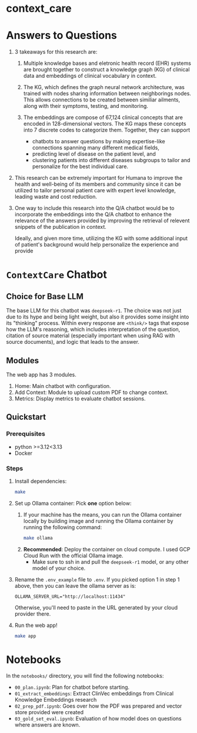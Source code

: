 # context_care

# Answers to Questions
1. 3 takeaways for this research are:
    1. Multiple knowledge bases and eletronic health record (EHR) systems are
    brought together to construct a knowledge graph (KG) of clinical data and
    embeddings of clinical vocabulary in context.

    1. The KG, which defines the graph neural network architecture, was trained with nodes sharing information between neighborings nodes. This allows
    connections to be created between similiar ailments, along with their symptoms, testing, and monitoring.

    1. The embeddings are compose of 67,124 clinical concepts that are encoded in 128-dimensional vectors. The KG maps these concepts into 7 discrete codes to categorize them. Together, they can support
        * chatbots to answer questions by making expertise-like connections spanning many different medical fields,
        * predicting level of disease on the patient level, and
        * clustering patients into different diseases subgroups to tailor and personalize for the best individual care.


1. This research can be extremely important for Humana to improve the health and well-being of its members and community since it can be utilized to tailor
personal patient care with expert level knowledge, leading waste and cost
reduction.

1. One way to include this research into the Q/A chatbot would be to
incorporate the embeddings into the Q/A chatbot to enhance the relevance
of the answers provided by improving the retrieval of relevent snippets of the publication in context.

    Ideally, and given more time, utilizing the KG with some additional input
    of patient's background would help personalize the experience
    and provide

# `ContextCare` Chatbot

## Choice for Base LLM
The base LLM for this chatbot was `deepseek-r1`. The choice was not just due to
its hype and being light weight, but also it provides some insight into its
"thinking" process. Within every response are `<think/>` tags that expose how
the LLM's reasoning, which includes interpretation of the question, citation
of source material (especially important when using RAG with source documents),
and logic that leads to the answer.

## Modules
The web app has 3 modules.
1. Home: Main chatbot with configuration.
1. Add Context: Module to upload custom PDF to change context.
1. Metrics: Display metrics to evaluate chatbot sessions.

##  Quickstart
### Prerequisites
* python >=3.12<3.13
* Docker

### Steps
1. Install dependencies:
    ```bash
    make
    ```
1. Set up Ollama container: Pick **one** option below:
    1. If your machine has the means, you can run the Ollama container locally
    by building image and running the Ollama container by running the following
    command:
        ```bash
        make ollama
        ```
    1. **Recommended**: Deploy the container on cloud compute. I used GCP Cloud
    Run with the official Ollama image.
        * Make sure to ssh in and pull the `deepseek-r1` model, or any other
        model of your choice.

1. Rename the `.env_example` file to `.env`. If you picked option 1 in step 1
above, then you can leave the ollama server as is:
    ```
    OLLAMA_SERVER_URL="http://localhost:11434"
    ```

    Otherwise, you'll need to paste in the URL generated by your cloud provider
    there.

1. Run the web app!
    ```bash
    make app
    ```

# Notebooks
In the `notebooks/` directory, you will find the following notebooks:
* `00_plan.ipynb`: Plan for chatbot before starting.
* `01_extract_embeddings`: Extract ClinVec embeddings from Clinical Knowledge
Embeddings research
* `02_prep_pdf.ipynb`: Goes over how the PDF was prepared and vector store
provided were created
* `03_gold_set_eval.ipynb`: Evaluation of how model does on questions where
answers are known.
